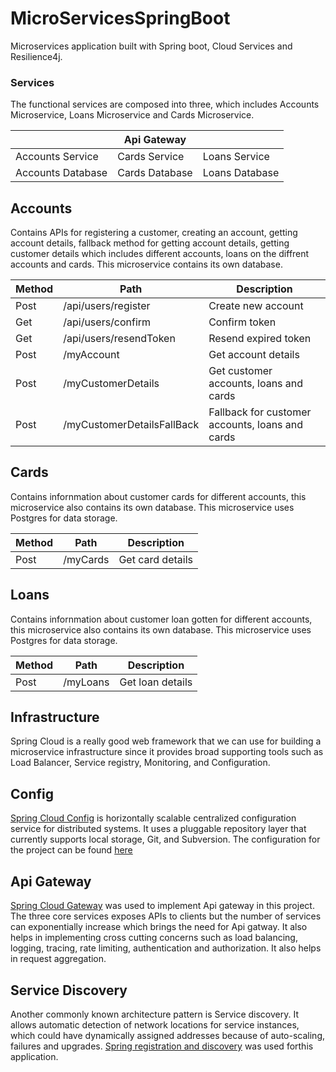 # MicroServicesSpringBoot
Microservices application built with Spring boot, Cloud Services and Resilience4j.

### Services

The functional services are composed into three, which includes Accounts Microservice, Loans Microservice and Cards Microservice.

|                   |    Api Gateway     |                  |
|   -------------   |    -------------   |    -----------   |
| Accounts Service  |  Cards Service     |  Loans Service   |
| Accounts Database |  Cards Database    |  Loans Database  |

## Accounts

Contains APIs for registering a customer, creating an account, getting account details, fallback method for getting account details,
getting customer details which includes different accounts, loans on the diffrent accounts and cards. This microservice contains its own database.

|  Method  |         Path                |        Description                                  |
|  ------  |       -------------         |      ---------------
|   Post   |   /api/users/register       |   Create new account                                |
|   Get    |   /api/users/confirm        |   Confirm token                                     |
|   Get    |   /api/users/resendToken    |   Resend expired token                              |
|   Post   |   /myAccount                |   Get account details                               |
|   Post   |   /myCustomerDetails        |   Get customer accounts, loans and cards            | 
|   Post   |   /myCustomerDetailsFallBack| Fallback for customer accounts, loans and cards     |

## Cards

Contains infornmation about customer cards for different accounts, this microservice also contains its own database. This microservice uses Postgres for data storage.

|  Method  |         Path           |        Description          |
|  ------  |       -------------    |      ---------------
|   Post   |        /myCards        |     Get card details        |

## Loans

Contains infornmation about customer loan gotten for different accounts, this microservice also contains its own database. This microservice uses Postgres for data storage.

|  Method  |         Path         |        Description          |
|  ------  |     -------------    |      ---------------
|   Post   |       /myLoans       |     Get loan details        |

## Infrastructure

Spring Cloud is a really good web framework that we can use for building a microservice infrastructure since it provides broad supporting tools such as Load Balancer, Service registry, Monitoring, and Configuration.

## Config

[Spring Cloud Config](https://cloud.spring.io/spring-cloud-config/reference/html/) is horizontally scalable centralized configuration service for distributed systems. It uses a pluggable repository layer that currently supports local storage, Git, and Subversion.
The configuration for the project can be found [here](https://github.com/Ebube-1/microservicesConfig)

## Api Gateway
[Spring Cloud Gateway](https://spring.io/projects/spring-cloud-gateway) was used to implement Api gateway in this project. The three core services exposes APIs to clients but the number of services can exponentially increase which brings the need for Api gatway. It also helps in implementing cross cutting concerns such as load balancing, logging, tracing, rate limiting, authentication and authorization. It also helps in request aggregation.

## Service Discovery
Another commonly known architecture pattern is Service discovery. It allows automatic detection of network locations for service instances, which could have dynamically assigned addresses because of auto-scaling, failures and upgrades. [Spring registration and discovery](https://spring.io/guides/gs/service-registration-and-discovery/) was used forthis application.

